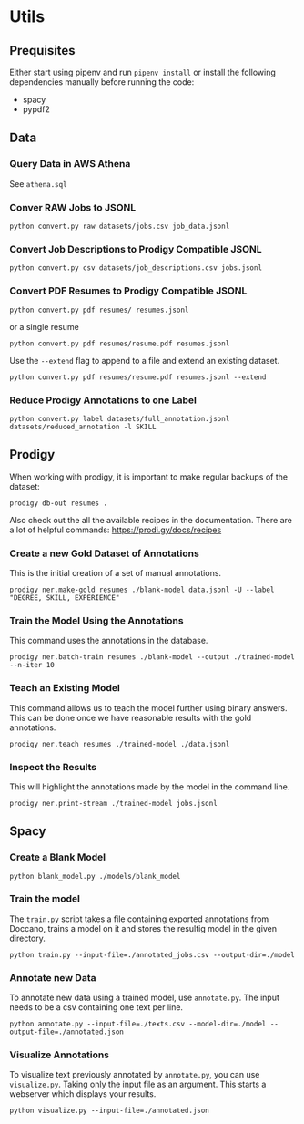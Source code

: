 # Utils

## Prequisites

Either start using pipenv and run `pipenv install` or install the following dependencies manually before running the code:

- spacy
- pypdf2

## Data

### Query Data in AWS Athena

See `athena.sql`

### Conver RAW Jobs to JSONL

```
python convert.py raw datasets/jobs.csv job_data.jsonl
```

### Convert Job Descriptions to Prodigy Compatible JSONL

```
python convert.py csv datasets/job_descriptions.csv jobs.jsonl
```

### Convert PDF Resumes to Prodigy Compatible JSONL

```
python convert.py pdf resumes/ resumes.jsonl
```

or a single resume

```
python convert.py pdf resumes/resume.pdf resumes.jsonl
```

Use the `--extend` flag to append to a file and extend an existing dataset.

```
python convert.py pdf resumes/resume.pdf resumes.jsonl --extend
```

### Reduce Prodigy Annotations to one Label

```
python convert.py label datasets/full_annotation.jsonl datasets/reduced_annotation -l SKILL
```

## Prodigy

When working with prodigy, it is important to make regular backups of the dataset:
```
prodigy db-out resumes .
```

Also check out the all the available recipes in the documentation. There are a lot of helpful commands: https://prodi.gy/docs/recipes

### Create a new Gold Dataset of Annotations

This is the initial creation of a set of manual annotations.

```
prodigy ner.make-gold resumes ./blank-model data.jsonl -U --label "DEGREE, SKILL, EXPERIENCE"
```

### Train the Model Using the Annotations

This command uses the annotations in the database.

```
prodigy ner.batch-train resumes ./blank-model --output ./trained-model --n-iter 10
```

### Teach an Existing Model

This command allows us to teach the model further using binary answers. This can be done once we have reasonable results with the gold annotations.

```
prodigy ner.teach resumes ./trained-model ./data.jsonl
```

### Inspect the Results
This will highlight the annotations made by the model in the command line.
```
prodigy ner.print-stream ./trained-model jobs.jsonl
```

## Spacy

### Create a Blank Model

```
python blank_model.py ./models/blank_model
```

### Train the model

The `train.py` script takes a file containing exported annotations from Doccano, trains a model on it and stores the resultig model in the given directory.

```
python train.py --input-file=./annotated_jobs.csv --output-dir=./model
```

### Annotate new Data

To annotate new data using a trained model, use `annotate.py`. The input needs to be a csv containing one text per line.

```
python annotate.py --input-file=./texts.csv --model-dir=./model --output-file=./annotated.json
```

### Visualize Annotations

To visualize text previously annotated by `annotate.py`, you can use `visualize.py`. Taking only the input file as an argument. This starts a webserver which displays your results.

```
python visualize.py --input-file=./annotated.json
```
